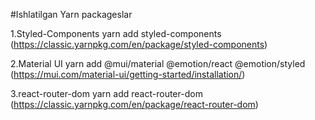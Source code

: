 #Ishlatilgan Yarn packageslar

1.Styled-Components
yarn add styled-components
(https://classic.yarnpkg.com/en/package/styled-components)

2.Material UI
yarn add @mui/material @emotion/react @emotion/styled
(https://mui.com/material-ui/getting-started/installation/)

3.react-router-dom
yarn add react-router-dom
(https://classic.yarnpkg.com/en/package/react-router-dom)